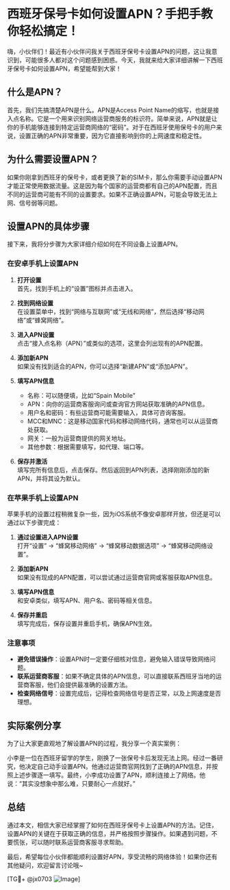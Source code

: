 # 西班牙保号卡如何设置APN？手把手教你轻松搞定！

嗨，小伙伴们！最近有小伙伴问我关于西班牙保号卡设置APN的问题，这让我意识到，可能很多人都对这个问题感到困惑。今天，我就来给大家详细讲解一下西班牙保号卡如何设置APN，希望能帮到大家！

## 什么是APN？

首先，我们先搞清楚APN是什么。APN是Access Point Name的缩写，也就是接入点名称。它是一个用来识别网络运营商服务的标识符。简单来说，APN就是让你的手机能够连接到特定运营商网络的“密码”。对于在西班牙使用保号卡的用户来说，设置正确的APN非常重要，因为它直接影响到你的上网速度和稳定性。

## 为什么需要设置APN？

如果你刚拿到西班牙的保号卡，或者更换了新的SIM卡，那么你需要手动设置APN才能正常使用数据流量。这是因为每个国家的运营商都有自己的APN配置，而且不同的运营商可能有不同的设置要求。如果不正确设置APN，可能会导致无法上网、信号弱等问题。

## 设置APN的具体步骤

接下来，我将分步骤为大家详细介绍如何在不同设备上设置APN。

### 在安卓手机上设置APN

1. **打开设置**  
   首先，找到手机上的“设置”图标并点击进入。

2. **找到网络设置**  
   在设置菜单中，找到“网络与互联网”或“无线和网络”，然后选择“移动网络”或“蜂窝网络”。

3. **进入APN设置**  
   点击“接入点名称（APN）”或类似的选项，这里会列出现有的APN配置。

4. **添加新APN**  
   如果没有找到适合的APN，你可以选择“新建APN”或“添加APN”。

5. **填写APN信息**  
   - 名称：可以随便填，比如“Spain Mobile”
   - APN：向你的运营商客服询问或查询官方网站获取准确的APN信息。
   - 用户名和密码：有些运营商可能需要输入，具体可咨询客服。
   - MCC和MNC：这是移动国家代码和移动网络代码，通常也可以从运营商处获取。
   - 网关：一般为运营商提供的网关地址。
   - 其他参数：根据需要填写，如代理、端口等。

6. **保存并激活**  
   填写完所有信息后，点击保存。然后返回到APN列表，选择刚刚添加的新APN，并将其设为默认。

### 在苹果手机上设置APN

苹果手机的设置过程稍微复杂一些，因为iOS系统不像安卓那样开放，但还是可以通过以下步骤完成：

1. **通过设置进入APN设置**  
   打开“设置” -> “蜂窝移动网络” -> “蜂窝移动数据选项” -> “蜂窝移动网络设置”。

2. **添加新APN**  
   如果没有现成的APN配置，可以尝试通过运营商官网或客服获取APN信息。

3. **填写APN信息**  
   和安卓类似，填写APN、用户名、密码等相关信息。

4. **保存并重启**  
   填写完成后，保存设置并重启手机，确保APN生效。

### 注意事项

- **避免错误操作**：设置APN时一定要仔细核对信息，避免输入错误导致网络问题。
- **联系运营商客服**：如果不确定具体的APN信息，可以直接联系西班牙当地的运营商客服，他们会提供最准确的设置方法。
- **检查网络信号**：设置完成后，记得检查网络信号是否正常，以及上网速度是否理想。

## 实际案例分享

为了让大家更直观地了解设置APN的过程，我分享一个真实案例：

小李是一位在西班牙留学的学生，刚换了一张保号卡后发现无法上网。经过一番研究，他决定自己动手设置APN。他通过运营商官网找到了正确的APN信息，并按照上述步骤逐一填写。最终，小李成功设置了APN，顺利连接上了网络。他说：“其实没想象中那么难，只要耐心一点就好。”

## 总结

通过本文，相信大家已经掌握了如何在西班牙保号卡上设置APN的方法。记住，设置APN的关键在于获取正确的信息，并严格按照步骤操作。如果遇到问题，不要慌张，可以随时联系运营商客服寻求帮助。

最后，希望每位小伙伴都能顺利设置好APN，享受流畅的网络体验！如果你还有其他疑问，欢迎留言讨论哦~

[TG💪+ @jx0703 ![Image](https://github.com/user-attachments/assets/dbca1d08-cadb-493c-b0ec-ad6f7a83f270)]